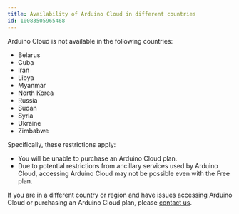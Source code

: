 ```yaml
---
title: Availability of Arduino Cloud in different countries
id: 10083505965468
---
```


Arduino Cloud is not available in the following countries:

* Belarus
* Cuba
* Iran
* Libya
* Myanmar
* North Korea
* Russia
* Sudan
* Syria
* Ukraine
* Zimbabwe

Specifically, these restrictions apply:

* You will be unable to purchase an Arduino Cloud plan.
* Due to potential restrictions from ancillary services used by Arduino Cloud, accessing Arduino Cloud may not be possible even with the Free plan.

If you are in a different country or region and have issues accessing Arduino Cloud or purchasing an Arduino Cloud plan, please [contact us](https://www.arduino.cc/en/contact-us/).
